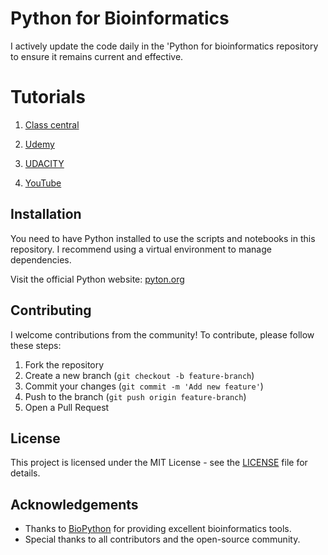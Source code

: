 
# Python for Bioinformatics

I actively update the code daily in the 'Python for bioinformatics repository to ensure it remains current and effective.

# Tutorials 

1) [Class central](https://www.classcentral.com/course/youtube-python-for-bioinformatics-beginner-level-102701)

2) [Udemy](https://www.udemy.com/course/bioinformatics-with-python/?couponCode=ST9MT71624)

3) [UDACITY](https://www.udacity.com/course/introduction-to-python--ud1110)

4) [YouTube](https://www.youtube.com/playlist?list=PLe1-kjuYBZ07-9C2ntn_G81g59ZEK7KNc)


## Installation
You need to have Python installed to use the scripts and notebooks in this repository. I recommend using a virtual environment to manage dependencies.

Visit the official Python website: [pyton.org](https://www.python.org/)


## Contributing
I welcome contributions from the community! To contribute, please follow these steps:

1. Fork the repository
2. Create a new branch (`git checkout -b feature-branch`)
3. Commit your changes (`git commit -m 'Add new feature'`)
4. Push to the branch (`git push origin feature-branch`)
5. Open a Pull Request

## License
This project is licensed under the MIT License - see the [LICENSE](LICENSE) file for details.

## Acknowledgements
- Thanks to [BioPython](https://biopython.org/) for providing excellent bioinformatics tools.
- Special thanks to all contributors and the open-source community.





